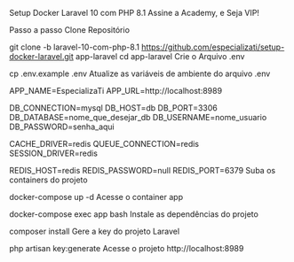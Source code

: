 Setup Docker Laravel 10 com PHP 8.1
Assine a Academy, e Seja VIP!

Passo a passo
Clone Repositório

git clone -b laravel-10-com-php-8.1 https://github.com/especializati/setup-docker-laravel.git app-laravel
cd app-laravel
Crie o Arquivo .env

cp .env.example .env
Atualize as variáveis de ambiente do arquivo .env

APP_NAME=EspecializaTi
APP_URL=http://localhost:8989

DB_CONNECTION=mysql
DB_HOST=db
DB_PORT=3306
DB_DATABASE=nome_que_desejar_db
DB_USERNAME=nome_usuario
DB_PASSWORD=senha_aqui

CACHE_DRIVER=redis
QUEUE_CONNECTION=redis
SESSION_DRIVER=redis

REDIS_HOST=redis
REDIS_PASSWORD=null
REDIS_PORT=6379
Suba os containers do projeto

docker-compose up -d
Acesse o container app

docker-compose exec app bash
Instale as dependências do projeto

composer install
Gere a key do projeto Laravel

php artisan key:generate
Acesse o projeto http://localhost:8989
